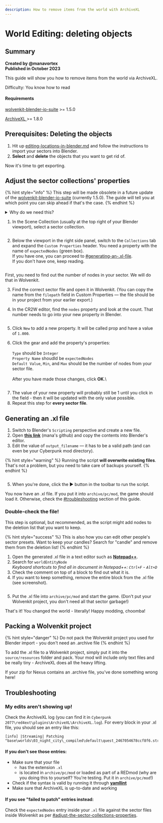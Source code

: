 ```yaml
---
description: How to remove items from the world with ArchiveXL
---
```


# World Editing: deleting objects

## Summary

**Created by @manavortex** \
**Published in October 2023**

This guide will show you how to remove items from the world via ArchiveXL.

Difficulty: You know how to read

#### Requirements

[wolvenkit-blender-io-suite](../../modding-tools/wolvenkit-blender-io-suite/ "mention") >= 1.5.0

[ArchiveXL ](https://www.nexusmods.com/cyberpunk2077/mods/4198)>= 1.8.0

## Prerequisites: Deleting the objects

1. Hit up [editing-locations-in-blender.md](editing-locations-in-blender.md "mention") and follow the instructions to import your sectors into Blender.
2. **Select** and **delete** the objects that you want to get rid of.&#x20;

Now it's time to get exporting.

## Adjust the sector collections' properties

{% hint style="info" %}
This step will be made obsolete in a future update of the [wolvenkit-blender-io-suite](../../modding-tools/wolvenkit-blender-io-suite/ "mention") (currently 1.5.0). The guide will tell you at which point you can skip ahead if that's the case.
{% endhint %}

<details>

<summary>Why do we need this?</summary>

ArchiveXL deletes nodes from the sector files **by numeric index** - it doesn't know if `node #123` is a rotten banana peel or Adam Smasher. Checking the number of nodes is a security feature; if your mod is trying to alter a sector with a different number of items than the one you are expecting, it will **break**.&#x20;

</details>

1. In the Scene Collection (usually at the top right of your Blender viewport), select a sector collection.

<figure><img src="../../../.gitbook/assets/editing_locations_selecting_sector.png" alt=""><figcaption></figcaption></figure>

2.  Below the viewport in the right side panel, switch to the `Collections` tab and expand the `Custom Properties` header. You need a property with the name of `expectedNodes` (green box). \
    If you have one, you can proceed to [#generating-an-.xl-file](world-editing-deleting-objects.md#generating-an-.xl-file "mention"). \
    If you don't have one, keep reading.

    <figure><img src="../../../.gitbook/assets/editing_locations_expected_nodes.png" alt=""><figcaption></figcaption></figure>

First, you need to find out the number of nodes in your sector. We will do that in Wolvenkit.

3. Find the correct sector file and open it in Wolvenkit. (You can copy the name from the `filepath` field in Custom Properties — the file should be in your project from your earlier export.)
4.  In the CR2W editor, find the `nodes` property and look at the count. That number needs to go into your new property in Blender.

    <figure><img src="../../../.gitbook/assets/streamingsector_numnodes.png" alt=""><figcaption></figcaption></figure>
5. Click `New` to add a new property. It will be called prop and have a value of `1.000`.
6. Click the gear and add the property's properties:\
   \
   `Type` should be `Integer`\
   `Property Name` shoudld be `expectedNodes`\
   `Default Value`, `Min`, and `Max` should be the number of nodes from your sector file.\
   \
   After you have made those changes, click **OK**.\


<figure><img src="../../../.gitbook/assets/editing_locations_edit_properties.png" alt=""><figcaption></figcaption></figure>

7. The value of your new property will probably still be 1 until you click in the field - then it will be updated with the only value possible.
8. Repeat this step for **every sector file**.

## Generating an .xl file

1. Switch to Blender's `Scripting` perspective and create a new file.&#x20;
2. Open [**this link**](https://raw.githubusercontent.com/manavortex/cyberpunk2077/master/python/export\_sector\_deletions\_to\_xl.py) (mana's github) and copy the contents into Blender's editor.
3. Edit the value of `output_filename` — it has to be a valid path (and can even be your Cyberpunk mod directory).

{% hint style="warning" %}
Running the script **will overwrite existing files**. That's not a problem, but you need to take care of backups yourself.
{% endhint %}

<figure><img src="../../../.gitbook/assets/editing_locations_blender_scripting.png" alt=""><figcaption></figcaption></figure>

5. When you're done, click the ▶ button in the toolbar to run the script.

You now have an .xl file. If you put it into `archive/pc/mod`, the game should load it. Otherwise, check the [#troubleshooting](world-editing-deleting-objects.md#troubleshooting "mention") section of this guide.

### Double-check the file!

This step is optional, but recommended, as the script might add nodes to the deletion list that you want to keep.&#x20;

{% hint style="success" %}
This is also how you can edit other people's sector presets. Want to keep your candles? Search for "candle" and remove them from the deletion list!
{% endhint %}

1. Open the generated .xl file in a text editor such as [**Notepad++**](https://notepad-plus-plus.org/downloads/).&#x20;
2. Search for `worldEntityNode` \
   _Keyboard shortcuts to find all in document in Notepad++: `Ctrl+F` - `Alt+D`_
3. Check the comment on top of a block to find out what it is.&#x20;
4. If you want to keep something, remove the entire block from the .xl file (see screenshot).

<figure><img src="../../../.gitbook/assets/editing_locations_deleting_nodes_xl_file.png" alt=""><figcaption></figcaption></figure>

5. Put the .xl file into `archive/pc/mod` and start the game. (Don't put your Wolvenkit project, you don't need all that sector garbage!)

That's it! You changed the world - literally! Happy modding, choomba!

## Packing a Wolvenkit project

{% hint style="danger" %}
Do not pack the Wolvenkit project you used for Blender import - you don't need an .archive file
{% endhint %}

To add the .xl file to a Wolvenkit project, simply put it into the `source/resources` folder and pack. Your mod will include only text files and be really tiny - ArchiveXL does all the heavy lifting.

If your zip for Nexus contains an .archive file, you've done something wrong here!

## Troubleshooting

### &#x20;My edits aren't showing up!

Check the ArchiveXL log (you can find it in `Cyberpunk 2077\red4ext\plugins\ArchiveXL\ArchiveXL.log`).  For every block in your .xl file, you should see an entry like this:

```
[info] |Streaming| Patching "base\worlds\03_night_city\_compiled\default\quest_2467054678ccf8f6.streamingsector"...
```

#### If you don't see those entries:

* Make sure that your file&#x20;
  * has the extension `.xl`
  * is located in `archive/pc/mod` or loaded as part of a REDmod (why are you doing this to yourself? You're testing. Put it in `archive/pc/mod`!)
* Check if the syntax is valid by running it through [**yamllint**](https://www.yamllint.com/)
* Make sure that ArchiveXL is up-to-date and working

#### If you see "failed to patch" entries instead:

Check the `expectedNodes` entry inside your `.xl` file against the sector files inside Wolvenkit as per [#adjust-the-sector-collections-properties](world-editing-deleting-objects.md#adjust-the-sector-collections-properties "mention").

